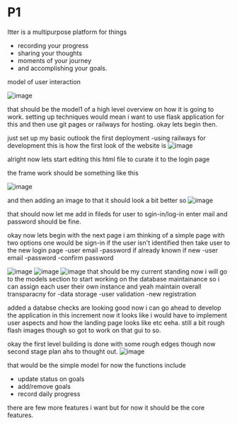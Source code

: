 # P1
Itter is a multipurpose platform for things 
- recording your progress
- sharing your thoughts
- moments of your journey
- and accomplishing your goals.


model of user interaction

![image](https://github.com/user-attachments/assets/c2162d75-e84a-45e1-82e4-724b76ba8563)

that should be the model1 of a high level overview on how it is going to work.
setting up techniques would mean i want to use flask application for this and then use git pages or railways for hosting.
okay lets begin then.

just set up my basic outlook the first deployment 
-using railways for development
this is how the first look of the website is
![image](https://github.com/user-attachments/assets/e8ec412c-214e-4b32-a422-f1844fcb4258)


alright now lets start editing this html file to curate it to the login page

the frame work should be something like this

![image](https://github.com/user-attachments/assets/ea015372-71fb-4fca-9e58-78add5f14c38)

and then adding an image to that it should look a bit better so 
![image](https://github.com/user-attachments/assets/3b376691-0445-4d3e-9f95-9d828b637228)

that should now let me add in fileds for user to sgin-in/log-in enter mail and password should be fine.

okay now lets begin with the next page i am thinking of a simple page with two options one would be sign-in if the user isn't identified then take user to the new login page
-user email
-password
if already known
if new 
-user email
-password
-confirm password

![image](https://github.com/user-attachments/assets/18bad464-b481-42fa-a950-6924c2e41598)
![image](https://github.com/user-attachments/assets/58de775b-4b0a-4dfc-ad75-b5e87ce50f2f)
![image](https://github.com/user-attachments/assets/ec61382e-df5c-4a1b-8b3b-2291d05994ba)
that should be my current standing now i will go to the models section to start working on the database maintainance so i can assign each user their own instance and yeah maintain overall transparacny for
-data storage
-user validation
-new registration

added a databse checks are looking good now i can go ahead to develop the application in this increment now it looks like i would have to implement user aspects and how the landing page looks like etc eeha.
still a bit rough flash images though so got to work on that gui to so.

okay the first level building is done with some rough edges though now second stage plan ahs to thought out.
![image](https://github.com/user-attachments/assets/80edf80f-f2ed-44ea-8afa-4a01b8945378)

that would be the simple model for now the functions include
- update status on goals
- add/remove goals
- record daily progress

there are few more features i want but for now it should be the core features.
